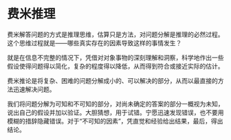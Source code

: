 # 费米推理

费米解答问题的方式是推理思维，估算只是方法，对问题分解是推理的必然过程。这个思维过程就是——哪些真实存在的因素导致这样的事情发生？

就是在信息不完整的情况下，凭借对对象事物的深刻理解和洞察，科学地作出一些假设使得问题得以简化，复杂的程度得以降低，从而得到符合或接近实际的估计。

费米推论是将复杂、困难的问题分解成小的、可以解决的部分，从而以最直接的方法迅速解决问题。

我们将问题分解为可知和不可知的部分，对尚未确定的答案的部分一概视为未知，说出自己的假设并加以验证。大胆猜想，用于试错。宁愿迅速发现错误，也不要用模糊的措辞隐藏错误。对于“不可知的因素”，凭直觉和经验给出结果，最后，得出结论。

[1]: http://www.woshipm.com/pmd/1076159.html
